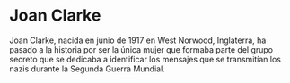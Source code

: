 # Joan Clarke

Joan Clarke, nacida en junio de 1917 en West Norwood, Inglaterra, ha pasado a la historia por ser la única mujer que formaba parte del grupo secreto
que se dedicaba a identificar los mensajes que se transmitían los nazis durante la Segunda Guerra Mundial.
